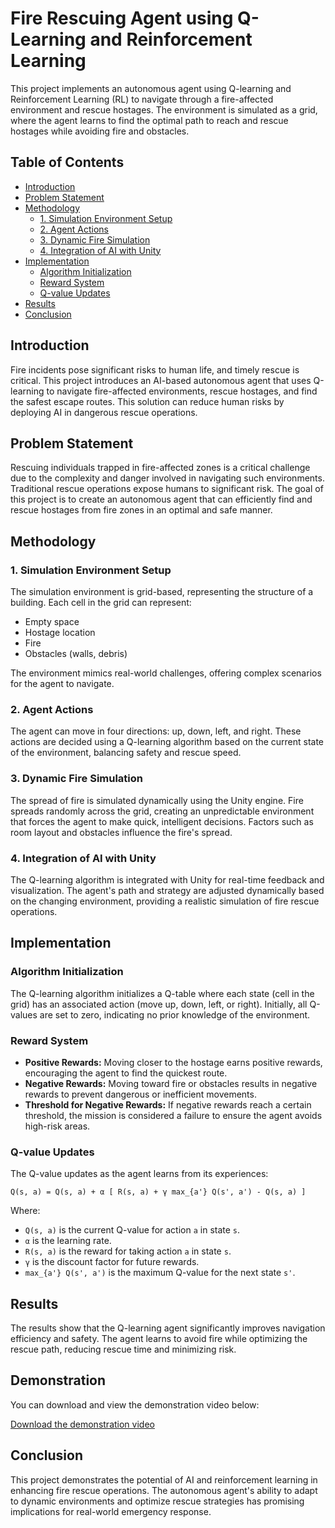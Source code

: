 

# Fire Rescuing Agent using Q-Learning and Reinforcement Learning

This project implements an autonomous agent using Q-learning and Reinforcement Learning (RL) to navigate through a fire-affected environment and rescue hostages. The environment is simulated as a grid, where the agent learns to find the optimal path to reach and rescue hostages while avoiding fire and obstacles.

## Table of Contents
- [Introduction](#introduction)
- [Problem Statement](#problem-statement)
- [Methodology](#methodology)
  - [1. Simulation Environment Setup](#1-simulation-environment-setup)
  - [2. Agent Actions](#2-agent-actions)
  - [3. Dynamic Fire Simulation](#3-dynamic-fire-simulation)
  - [4. Integration of AI with Unity](#4-integration-of-ai-with-unity)
- [Implementation](#implementation)
  - [Algorithm Initialization](#algorithm-initialization)
  - [Reward System](#reward-system)
  - [Q-value Updates](#q-value-updates)
- [Results](#results)
- [Conclusion](#conclusion)

## Introduction
Fire incidents pose significant risks to human life, and timely rescue is critical. This project introduces an AI-based autonomous agent that uses Q-learning to navigate fire-affected environments, rescue hostages, and find the safest escape routes. This solution can reduce human risks by deploying AI in dangerous rescue operations.

## Problem Statement
Rescuing individuals trapped in fire-affected zones is a critical challenge due to the complexity and danger involved in navigating such environments. Traditional rescue operations expose humans to significant risk. The goal of this project is to create an autonomous agent that can efficiently find and rescue hostages from fire zones in an optimal and safe manner.

## Methodology

### 1. Simulation Environment Setup
The simulation environment is grid-based, representing the structure of a building. Each cell in the grid can represent:
- Empty space
- Hostage location
- Fire
- Obstacles (walls, debris)

The environment mimics real-world challenges, offering complex scenarios for the agent to navigate.

### 2. Agent Actions
The agent can move in four directions: up, down, left, and right. These actions are decided using a Q-learning algorithm based on the current state of the environment, balancing safety and rescue speed.

### 3. Dynamic Fire Simulation
The spread of fire is simulated dynamically using the Unity engine. Fire spreads randomly across the grid, creating an unpredictable environment that forces the agent to make quick, intelligent decisions. Factors such as room layout and obstacles influence the fire's spread.

### 4. Integration of AI with Unity
The Q-learning algorithm is integrated with Unity for real-time feedback and visualization. The agent's path and strategy are adjusted dynamically based on the changing environment, providing a realistic simulation of fire rescue operations.

## Implementation

### Algorithm Initialization
The Q-learning algorithm initializes a Q-table where each state (cell in the grid) has an associated action (move up, down, left, or right). Initially, all Q-values are set to zero, indicating no prior knowledge of the environment.

### Reward System
- **Positive Rewards:** Moving closer to the hostage earns positive rewards, encouraging the agent to find the quickest route.
- **Negative Rewards:** Moving toward fire or obstacles results in negative rewards to prevent dangerous or inefficient movements.
- **Threshold for Negative Rewards:** If negative rewards reach a certain threshold, the mission is considered a failure to ensure the agent avoids high-risk areas.

### Q-value Updates
The Q-value updates as the agent learns from its experiences:

```
Q(s, a) = Q(s, a) + α [ R(s, a) + γ max_{a'} Q(s', a') - Q(s, a) ]
```

Where:
- `Q(s, a)` is the current Q-value for action `a` in state `s`.
- `α` is the learning rate.
- `R(s, a)` is the reward for taking action `a` in state `s`.
- `γ` is the discount factor for future rewards.
- `max_{a'} Q(s', a')` is the maximum Q-value for the next state `s'`.

## Results
The results show that the Q-learning agent significantly improves navigation efficiency and safety. The agent learns to avoid fire while optimizing the rescue path, reducing rescue time and minimizing risk.

## Demonstration

You can download and view the demonstration video below:

[Download the demonstration video](.result.webm)


## Conclusion
This project demonstrates the potential of AI and reinforcement learning in enhancing fire rescue operations. The autonomous agent's ability to adapt to dynamic environments and optimize rescue strategies has promising implications for real-world emergency response.

